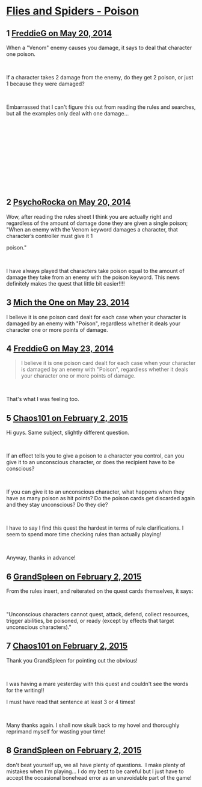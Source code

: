 # [Flies and Spiders - Poison](https://community.fantasyflightgames.com/topic/106686-flies-and-spiders-poison/)

## 1 [FreddieG on May 20, 2014](https://community.fantasyflightgames.com/topic/106686-flies-and-spiders-poison/?do=findComment&comment=1090839)

When a "Venom" enemy causes you damage, it says to deal that character one poison.

 

If a character takes 2 damage from the enemy, do they get 2 poison, or just 1 because they were damaged?

 

Embarrassed that I can't figure this out from reading the rules and searches, but all the examples only deal with one damage...

 

 

 

 

 

 

## 2 [PsychoRocka on May 20, 2014](https://community.fantasyflightgames.com/topic/106686-flies-and-spiders-poison/?do=findComment&comment=1090880)

Wow, after reading the rules sheet I think you are actually right and regardless of the amount of damage done they are given a single poison; "When an enemy with the Venom keyword damages a character, that character’s controller must give it 1

poison."

 

I have always played that characters take poison equal to the amount of damage they take from an enemy with the poison keyword. This news definitely makes the quest that little bit easier!!!!

## 3 [Mich the One on May 23, 2014](https://community.fantasyflightgames.com/topic/106686-flies-and-spiders-poison/?do=findComment&comment=1095699)

I believe it is one poison card dealt for each case when your character is damaged by an enemy with "Poison", regardless whether it deals your character one or more points of damage.

## 4 [FreddieG on May 23, 2014](https://community.fantasyflightgames.com/topic/106686-flies-and-spiders-poison/?do=findComment&comment=1096008)

> I believe it is one poison card dealt for each case when your character is damaged by an enemy with "Poison", regardless whether it deals your character one or more points of damage.

 

That's what I was feeling too.

## 5 [Chaos101 on February 2, 2015](https://community.fantasyflightgames.com/topic/106686-flies-and-spiders-poison/?do=findComment&comment=1431180)

Hi guys. Same subject, slightly different question.

 

If an effect tells you to give a poison to a character you control, can you give it to an unconscious character, or does the recipient have to be conscious?

 

If you can give it to an unconscious character, what happens when they have as many poison as hit points? Do the poison cards get discarded again and they stay unconscious? Do they die?

 

I have to say I find this quest the hardest in terms of rule clarifications. I seem to spend more time checking rules than actually playing!

 

Anyway, thanks in advance!

## 6 [GrandSpleen on February 2, 2015](https://community.fantasyflightgames.com/topic/106686-flies-and-spiders-poison/?do=findComment&comment=1431306)

From the rules insert, and reiterated on the quest cards themselves, it says:

 

"Unconscious characters cannot quest, attack, defend, collect resources, trigger abilities, be poisoned, or ready (except by effects that target unconscious characters)."

## 7 [Chaos101 on February 2, 2015](https://community.fantasyflightgames.com/topic/106686-flies-and-spiders-poison/?do=findComment&comment=1431430)

Thank you GrandSpleen for pointing out the obvious!

 

I was having a mare yesterday with this quest and couldn't see the words for the writing!!

I must have read that sentence at least 3 or 4 times!

 

Many thanks again. I shall now skulk back to my hovel and thoroughly reprimand myself for wasting your time!

## 8 [GrandSpleen on February 2, 2015](https://community.fantasyflightgames.com/topic/106686-flies-and-spiders-poison/?do=findComment&comment=1431444)

don't beat yourself up, we all have plenty of questions.  I make plenty of mistakes when I'm playing... I do my best to be careful but I just have to accept the occasional bonehead error as an unavoidable part of the game!

